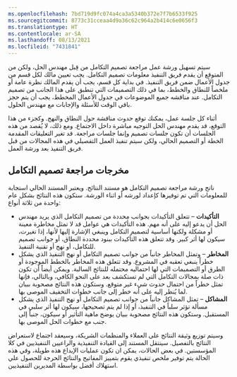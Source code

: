 ```yaml
---
ms.openlocfilehash: 7bd719d9fc074a4ca3a5340b372e7f7b6533f925
ms.sourcegitcommit: 8773c31cceaa4d9a36c62c964a2b414c6e0656f3
ms.translationtype: HT
ms.contentlocale: ar-SA
ms.lasthandoff: 08/13/2021
ms.locfileid: "7431841"
---
```

سيتم تسهيل ورشة عمل مراجعة تصميم التكامل من قِبل مهندس الحل، ولكن من المتوقع أن يقدم فريق التنفيذ معلومات تصميم التكامل. يجب تعيين مالك لكل قسم من جدول الأعمال ضمن فريق التنفيذ. في بداية كل قسم، يجب أن يقدم المالك نظرة عامة أو ملخصاً للنطاق والخطط، بما في ذلك التصميمات التي تنطبق على هذا الجانب من تصميم التكامل. عند مناقشه جميع الموضوعات في جدول الأعمال المخطط، يجب أن يتم حجز باقي الوقت للأسئلة والإجابات مع مهندس الحلول.

أثناء كل جلسة عمل، يمكنك توقع حدوث مناقشة حول النطاق والنهج. وكجزء من هذا التوقع، قد يقدم مهندس الحل التوجيه مباشرة داخل الاجتماع. ومع ذلك، لا يُقصد من هذه الجلسات أن تكون جلسات تصميم وإنما جلسات مراجعة. قد تغير التعليقات المقدمة الخطة أو التصميم الحالي، ولكن سيتم تنفيذ العمل التفصيلي في هذه المجالات من قبل فريق التنفيذ بعد ورشة العمل.

## <a name="integration-design-review-outputs"></a>مخرجات مراجعة تصميم التكامل
ناتج ورشة مراجعة تصميم التكامل هو مستند النتائج. ويعتبر المستند الحالي استجابة للمعلومات التي تم توفيرها كإعداد لورشه أو اثناء الورشة. ستكون هذه النتائج بشكل عام واحدة من ثلاثة أنواع:

- **التأكيدات** – تتعلق التأكيدات بجوانب محددة من تصميم التكامل الذي يريد مهندس الحل أن يدعو إليه على أنه مهم. هذه التأكيدات هي عوامل قد لا تمثل مخاطرة معينة أو مشكلة ولكنها أساسية لتصميم التكامل وينبغي الإشارة إليها لأنها، إذا تغيرت، سيكون لها أثر كبير. وقد تتعلق هذه التأكيدات ببنود محددة النطاق، أو جوانب تصميم للتكامل، أو نهج أو تقنية التنفيذ.
- **المخاطر** – وتمثل المخاطر جانباً من جوانب تصميم التكامل أو نهج التنفيذ الذي يشكل خطراً ينبغي تعقبه في المشروع. وقد تتعلق هذه المخاطر بالخطط الموجودة أو الطرق أو التصميمات التي لها احتماليه محتمله للنتائج السالبة. ويمكن أيضاً أن تكون ذات صلة بمجالات التكامل التي لم تستكشف بعد على النحو الكافي، وبالتالي، فإنها تمثل خطراً من احتمال حدوث شيء غير متوقع. وستكون هذه النتائج مصحوبة ببيان لما يُنظر إليه على أنه خطر إلى جانب خطوات التخفيف الموصى بها.
- **المشاكل** – تمثل المشاكل جانباً من جوانب تصميم التكامل أو نهج التنفيذ الذي يشكل مسألة تؤثر سلباً في التنفيذ، أو إذا لم يتم تصحيحها، سيكون لها أثر سلبي في المستقبل. وستكون هذه النتائج مصحوبة ببيان يوضح ماهية التأثير أو سيكون، جنباً إلى جنب مع خطوات الحل الموصى بها.

وسيتم توزيع وثيقة النتائج على العملاء والمنظمات الشريكة، وسيعقد اجتماع لاستعراض النتائج بالتفصيل. سينتقل المستند إلى القيادة التنفيذية والراعيين التنفيذيين في كلا المؤسستين. في بعض الحالات، يمكن ان تكون عمليات الإيداع هذه طويلة، وفي هذه الحالة يتم توفير ملخص تنفيذي يقوم بتمييز المفاتيح والنتائج الحرجة للحصول علي استهلاك أفضل بواسطة المديرين التنفيذيين.
